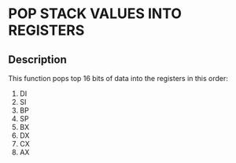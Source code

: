 
# POP STACK VALUES INTO REGISTERS
## Description
This function pops top 16 bits of data into the registers in this order:
1. DI
2. SI
3. BP
4. SP
5. BX
6. DX
7. CX
8. AX
